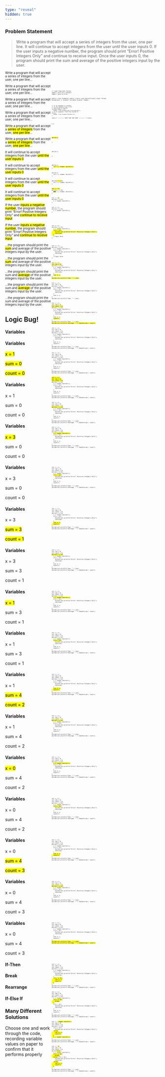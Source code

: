 ```yaml
---
type: "reveal"
hidden: true
---
```


<section>
  <h3>Problem Statement</h3>
  <blockquote class="stretch" style="text-align: left; font-size: .9em">Write a program that will accept a series of integers from the user, one per line. It will continue to accept integers from the user until the user inputs 0. If the user inputs a negative number, the program should print “Error! Positive Integers Only” and continue to receive input. Once the user inputs 0, the program should print the sum and average of the positive integers input by the user.</blockquote>
</section>
<section>
  <div style="float: right; width: 70%">
    <pre class="stretch"><code class="java">
    </code></pre>
  </div>
  <div style="width: 30%">
  <p style="font-size: .7em">Write a program that will accept a series of integers from the user, one per line...</p>
  </div>
</section>
<section>
  <div style="float: right; width: 70%">
    <pre class="stretch" style="font-size: .37em"><code class="java">// Load required classes
import java.util.Scanner;
import java.io.File;

public class Example{
  public static void main(String[] args) throws Exception{
    // Scanner variable
    Scanner reader;

    // If an argument is present,
    // we are reading from a file
    // specified in args[0]
    if(args.length > 0){
      reader = new Scanner(new File(args[0]));
    // If no argument, read from System.in
    }else{
      reader = new Scanner(System.in);
    }

    <mark>/* -=-=-=-=- MORE CODE GOES HERE -=-=-=-=- */</mark>
  }
}
</code></pre>
  </div>
  <div style="width: 30%">
  <p style="font-size: .7em">Write a program that will accept a series of integers from the user, one per line...</p>
  </div>
</section>
<section>
  <div style="float: right; width: 70%">
    <pre class="stretch" style="font-size: .37em"><code class="java">
</code></pre>
  </div>
  <div style="width: 30%">
  <p style="font-size: .7em">Write a program that will accept a series of integers from the user, one per line...</p>
  </div>
</section>
<section>
  <div style="float: right; width: 70%">
    <pre class="stretch" style="font-size: .37em"><code class="java"><mark>while(){

}</mark>
</code></pre>
  </div>
  <div style="width: 30%">
  <p style="font-size: .7em">Write a program that will accept a series of integers from the user, one per line...</p>
  </div>
</section>
<section>
  <div style="float: right; width: 70%">
    <pre class="stretch" style="font-size: .37em"><code class="java">while(){

}
</code></pre>
  </div>
  <div style="width: 30%">
  <p style="font-size: .7em">Write a program that will accept a <mark>series of integers</mark> from the user, <mark>one per line</mark>...</p>
  </div>
</section>
<section>
  <div style="float: right; width: 70%">
    <pre class="stretch" style="font-size: .37em"><code class="java">while(){
  <mark>int x = reader.nextInt();</mark>
}
</code></pre>
  </div>
  <div style="width: 30%">
  <p style="font-size: .7em">Write a program that will accept a <mark>series of integers</mark> from the user, <mark>one per line</mark>...</p>
  </div>
</section>
<section>
  <div style="float: right; width: 70%">
    <pre class="stretch" style="font-size: .37em"><code class="java">while(){
  int x = reader.nextInt();
}
</code></pre>
  </div>
  <div style="width: 30%">
  <p style="font-size: .7em">It will continue to accept integers from the user <mark>until the user inputs 0</mark></p>
  </div>
</section>
<section>
  <div style="float: right; width: 70%">
    <pre class="stretch" style="font-size: .37em"><code class="java">while(<mark>x != 0</mark>){
  int x = reader.nextInt();
}
</code></pre>
  </div>
  <div style="width: 30%">
  <p style="font-size: .7em">It will continue to accept integers from the user <mark>until the user inputs 0</mark></p>
  </div>
</section>
<section>
  <div style="float: right; width: 70%">
    <pre class="stretch" style="font-size: .37em"><code class="java"><mark>int x = 0;</mark>
while(x != 0){
  <mark><s>int</s></mark> x = reader.nextInt();
}
</code></pre>
  </div>
  <div style="width: 30%">
  <p style="font-size: .7em">It will continue to accept integers from the user <mark>until the user inputs 0</mark></p>
  </div>
</section>
<section>
  <div style="float: right; width: 70%">
    <pre class="stretch" style="font-size: .37em"><code class="java">int x = <mark>1</mark>;
while(x != 0){
  x = reader.nextInt();
}
</code></pre>
  </div>
  <div style="width: 30%">
  <p style="font-size: .7em">It will continue to accept integers from the user <mark>until the user inputs 0</mark></p>
  </div>
</section>
<section>
  <div style="float: right; width: 70%">
    <pre class="stretch" style="font-size: .37em"><code class="java">int x = 1;
while(x != 0){
  x = reader.nextInt();
}
</code></pre>
  </div>
  <div style="width: 30%">
  <p style="font-size: .7em">If the user <mark>inputs a negative number</mark>, the program should print “Error! Positive Integers Only” and <mark>continue to receive input</mark></p>
  </div>
</section>
<section>
  <div style="float: right; width: 70%">
    <pre class="stretch" style="font-size: .37em"><code class="java">int x = 1;
while(x != 0){
  x = reader.nextInt();
  <mark>if(x < 0){
    System.out.println("Error! Positive Integers Only");
    continue;
  }</mark>
  //logic here
}
</code></pre>
  </div>
  <div style="width: 30%">
  <p style="font-size: .7em">If the user <mark>inputs a negative number</mark>, the program should print “Error! Positive Integers Only” and <mark>continue to receive input</mark></p>
  </div>
</section>
<section>
  <div style="float: right; width: 70%">
    <pre class="stretch" style="font-size: .37em"><code class="java">int x = 1;
while(x != 0){
  x = reader.nextInt();
  if(x < 0){
    System.out.println("Error! Positive Integers Only");
    continue;
  }
  //logic here
}
</code></pre>
  </div>
  <div style="width: 30%">
  <p style="font-size: .7em">...the program should print the <mark>sum</mark> and average of the positive integers input by the user.</p>
  </div>
</section>
<section>
  <div style="float: right; width: 70%">
    <pre class="stretch" style="font-size: .37em"><code class="java">int x = 1;
<mark>int sum = 0;</mark>
while(x != 0){
  x = reader.nextInt();
  if(x < 0){
    System.out.println("Error! Positive Integers Only");
    continue;
  }
  <mark>sum += x;</mark>
}
<mark>System.out.println("Sum: " + sum);</mark>
</code></pre>
  </div>
  <div style="width: 30%">
  <p style="font-size: .7em">...the program should print the <mark>sum</mark> and average of the positive integers input by the user.</p>
  </div>
</section>
<section>
  <div style="float: right; width: 70%">
    <pre class="stretch" style="font-size: .37em"><code class="java">int x = 1;
int sum = 0;
while(x != 0){
  x = reader.nextInt();
  if(x < 0){
    System.out.println("Error! Positive Integers Only");
    continue;
  }
  sum += x;
}
System.out.println("Sum: " + sum);
</code></pre>
  </div>
  <div style="width: 30%">
  <p style="font-size: .7em">...the program should print the sum and <mark>average</mark> of the positive integers input by the user.</p>
  </div>
</section>
<section>
  <div style="float: right; width: 70%">
    <pre class="stretch" style="font-size: .37em"><code class="java">int x = 1;
int sum = 0;
<mark>int count = 0;</mark>
while(x != 0){
  x = reader.nextInt();
  if(x < 0){
    System.out.println("Error! Positive Integers Only");
    continue;
  }
  sum += x;
  <mark>count++;</mark>
}
System.out.println("Sum: " + sum);
<mark>System.out.println("Average: " + (double)sum / count);</mark>
</code></pre>
  </div>
  <div style="width: 30%">
  <p style="font-size: .7em">...the program should print the sum and <mark>average</mark> of the positive integers input by the user.</p>
  </div>
</section>
<section>
  <div style="float: right; width: 70%">
    <pre class="stretch" style="font-size: .37em"><code class="java">int x = 1;
int sum = 0;
int count = 0;
while(x != 0){
  x = reader.nextInt();
  if(x < 0){
    System.out.println("Error! Positive Integers Only");
    continue;
  }
  sum += x;
  count++;
}
System.out.println("Sum: " + sum);
System.out.println("Average: " + (double)sum / count);
</code></pre>
  </div>
  <div style="width: 30%">
  <p style="font-size: .7em">...the program should print the sum and average of the positive integers input by the user.</p>
  </div>
</section>
<section>
  <h1>Logic Bug!</h1>
</section>
<section>
  <div style="float: right; width: 70%">
    <pre class="stretch" style="font-size: .37em"><code class="java">int x = 1;
int sum = 0;
int count = 0;
while(x != 0){
  x = reader.nextInt();
  if(x < 0){
    System.out.println("Error! Positive Integers Only");
    continue;
  }
  sum += x;
  count++;
}
System.out.println("Sum: " + sum);
System.out.println("Average: " + (double)sum / count);
</code></pre>
  </div>
  <div style="width: 30%">
   <h4>Variables</h4>
  </div>
</section>
<section>
  <div style="float: right; width: 70%">
    <pre class="stretch" style="font-size: .37em"><code class="java"><mark>int x = 1;
int sum = 0;
int count = 0;</mark>
while(x != 0){
  x = reader.nextInt();
  if(x < 0){
    System.out.println("Error! Positive Integers Only");
    continue;
  }
  sum += x;
  count++;
}
System.out.println("Sum: " + sum);
System.out.println("Average: " + (double)sum / count);
</code></pre>
  </div>
  <div style="width: 30%">
   <h4>Variables</h4>
   <p><mark>x = 1</mark></p>
   <p><mark>sum = 0</mark></p>
   <p><mark>count = 0</mark></p>
  </div>
</section>
<section>
  <div style="float: right; width: 70%">
    <pre class="stretch" style="font-size: .37em"><code class="java">int x = 1;
int sum = 0;
int count = 0;
<mark>while(x != 0){</mark>
  x = reader.nextInt();
  if(x < 0){
    System.out.println("Error! Positive Integers Only");
    continue;
  }
  sum += x;
  count++;
}
System.out.println("Sum: " + sum);
System.out.println("Average: " + (double)sum / count);
</code></pre>
  </div>
  <div style="width: 30%">
   <h4>Variables</h4>
   <p>x = 1</p>
   <p>sum = 0</p>
   <p>count = 0</p>
  </div>
</section>
<section>
  <div style="float: right; width: 70%">
    <pre class="stretch" style="font-size: .37em"><code class="java">int x = 1;
int sum = 0;
int count = 0;
while(x != 0){
  <mark>x = reader.nextInt();</mark>
  if(x < 0){
    System.out.println("Error! Positive Integers Only");
    continue;
  }
  sum += x;
  count++;
}
System.out.println("Sum: " + sum);
System.out.println("Average: " + (double)sum / count);
</code></pre>
  </div>
  <div style="width: 30%">
   <h4>Variables</h4>
   <p><mark>x = 3</mark></p>
   <p>sum = 0</p>
   <p>count = 0</p>
  </div>
</section>
<section>
  <div style="float: right; width: 70%">
    <pre class="stretch" style="font-size: .37em"><code class="java">int x = 1;
int sum = 0;
int count = 0;
while(x != 0){
  x = reader.nextInt();
  <mark>if(x < 0){</mark>
    System.out.println("Error! Positive Integers Only");
    continue;
  }
  sum += x;
  count++;
}
System.out.println("Sum: " + sum);
System.out.println("Average: " + (double)sum / count);
</code></pre>
  </div>
  <div style="width: 30%">
   <h4>Variables</h4>
   <p>x = 3</p>
   <p>sum = 0</p>
   <p>count = 0</p>
  </div>
</section>
<section>
  <div style="float: right; width: 70%">
    <pre class="stretch" style="font-size: .37em"><code class="java">int x = 1;
int sum = 0;
int count = 0;
while(x != 0){
  x = reader.nextInt();
  if(x < 0){
    System.out.println("Error! Positive Integers Only");
    continue;
  }
  <mark>sum += x;
  count++;</mark>
}
System.out.println("Sum: " + sum);
System.out.println("Average: " + (double)sum / count);
</code></pre>
  </div>
  <div style="width: 30%">
   <h4>Variables</h4>
   <p>x = 3</p>
   <p><mark>sum = 3</mark></p>
   <p><mark>count = 1<mark></p>
  </div>
</section>








<section>
  <div style="float: right; width: 70%">
    <pre class="stretch" style="font-size: .37em"><code class="java">int x = 1;
int sum = 0;
int count = 0;
<mark>while(x != 0){</mark>
  x = reader.nextInt();
  if(x < 0){
    System.out.println("Error! Positive Integers Only");
    continue;
  }
  sum += x;
  count++;
}
System.out.println("Sum: " + sum);
System.out.println("Average: " + (double)sum / count);
</code></pre>
  </div>
  <div style="width: 30%">
   <h4>Variables</h4>
   <p>x = 3</p>
   <p>sum = 3</p>
   <p>count = 1</p>
  </div>
</section>
<section>
  <div style="float: right; width: 70%">
    <pre class="stretch" style="font-size: .37em"><code class="java">int x = 1;
int sum = 0;
int count = 0;
while(x != 0){
  <mark>x = reader.nextInt();</mark>
  if(x < 0){
    System.out.println("Error! Positive Integers Only");
    continue;
  }
  sum += x;
  count++;
}
System.out.println("Sum: " + sum);
System.out.println("Average: " + (double)sum / count);
</code></pre>
  </div>
  <div style="width: 30%">
   <h4>Variables</h4>
   <p><mark>x = 1</mark></p>
   <p>sum = 3</p>
   <p>count = 1</p>
  </div>
</section>
<section>
  <div style="float: right; width: 70%">
    <pre class="stretch" style="font-size: .37em"><code class="java">int x = 1;
int sum = 0;
int count = 0;
while(x != 0){
  x = reader.nextInt();
  <mark>if(x < 0){</mark>
    System.out.println("Error! Positive Integers Only");
    continue;
  }
  sum += x;
  count++;
}
System.out.println("Sum: " + sum);
System.out.println("Average: " + (double)sum / count);
</code></pre>
  </div>
  <div style="width: 30%">
   <h4>Variables</h4>
   <p>x = 1</p>
   <p>sum = 3</p>
   <p>count = 1</p>
  </div>
</section>
<section>
  <div style="float: right; width: 70%">
    <pre class="stretch" style="font-size: .37em"><code class="java">int x = 1;
int sum = 0;
int count = 0;
while(x != 0){
  x = reader.nextInt();
  if(x < 0){
    System.out.println("Error! Positive Integers Only");
    continue;
  }
  <mark>sum += x;
  count++;</mark>
}
System.out.println("Sum: " + sum);
System.out.println("Average: " + (double)sum / count);
</code></pre>
  </div>
  <div style="width: 30%">
   <h4>Variables</h4>
   <p>x = 1</p>
   <p><mark>sum = 4</mark></p>
   <p><mark>count = 2<mark></p>
  </div>
</section>









<section>
  <div style="float: right; width: 70%">
    <pre class="stretch" style="font-size: .37em"><code class="java">int x = 1;
int sum = 0;
int count = 0;
<mark>while(x != 0){</mark>
  x = reader.nextInt();
  if(x < 0){
    System.out.println("Error! Positive Integers Only");
    continue;
  }
  sum += x;
  count++;
}
System.out.println("Sum: " + sum);
System.out.println("Average: " + (double)sum / count);
</code></pre>
  </div>
  <div style="width: 30%">
   <h4>Variables</h4>
   <p>x = 1</p>
   <p>sum = 4</p>
   <p>count = 2</p>
  </div>
</section>
<section>
  <div style="float: right; width: 70%">
    <pre class="stretch" style="font-size: .37em"><code class="java">int x = 1;
int sum = 0;
int count = 0;
while(x != 0){
  <mark>x = reader.nextInt();</mark>
  if(x < 0){
    System.out.println("Error! Positive Integers Only");
    continue;
  }
  sum += x;
  count++;
}
System.out.println("Sum: " + sum);
System.out.println("Average: " + (double)sum / count);
</code></pre>
  </div>
  <div style="width: 30%">
   <h4>Variables</h4>
   <p><mark>x = 0</mark></p>
   <p>sum = 4</p>
   <p>count = 2</p>
  </div>
</section>
<section>
  <div style="float: right; width: 70%">
    <pre class="stretch" style="font-size: .37em"><code class="java">int x = 1;
int sum = 0;
int count = 0;
while(x != 0){
  x = reader.nextInt();
  <mark>if(x < 0){</mark>
    System.out.println("Error! Positive Integers Only");
    continue;
  }
  sum += x;
  count++;
}
System.out.println("Sum: " + sum);
System.out.println("Average: " + (double)sum / count);
</code></pre>
  </div>
  <div style="width: 30%">
   <h4>Variables</h4>
   <p>x = 0</p>
   <p>sum = 4</p>
   <p>count = 2</p>
  </div>
</section>
<section>
  <div style="float: right; width: 70%">
    <pre class="stretch" style="font-size: .37em"><code class="java">int x = 1;
int sum = 0;
int count = 0;
while(x != 0){
  x = reader.nextInt();
  if(x < 0){
    System.out.println("Error! Positive Integers Only");
    continue;
  }
  <mark>sum += x;
  count++;</mark>
}
System.out.println("Sum: " + sum);
System.out.println("Average: " + (double)sum / count);
</code></pre>
  </div>
  <div style="width: 30%">
   <h4>Variables</h4>
   <p>x = 0</p>
   <p><mark>sum = 4</mark></p>
   <p><mark>count = 3<mark></p>
  </div>
</section>







<section>
  <div style="float: right; width: 70%">
    <pre class="stretch" style="font-size: .37em"><code class="java">int x = 1;
int sum = 0;
int count = 0;
<mark>while(x != 0){</mark>
  x = reader.nextInt();
  if(x < 0){
    System.out.println("Error! Positive Integers Only");
    continue;
  }
  sum += x;
  count++;
}
System.out.println("Sum: " + sum);
System.out.println("Average: " + (double)sum / count);
</code></pre>
  </div>
  <div style="width: 30%">
   <h4>Variables</h4>
   <p>x = 0</p>
   <p>sum = 4</p>
   <p>count = 3</p>
  </div>
</section>






<section>
  <div style="float: right; width: 70%">
    <pre class="stretch" style="font-size: .37em"><code class="java">int x = 1;
int sum = 0;
int count = 0;
while(x != 0){
  x = reader.nextInt();
  if(x < 0){
    System.out.println("Error! Positive Integers Only");
    continue;
  }
  sum += x;
  count++;
}
<mark>System.out.println("Sum: " + sum);
System.out.println("Average: " + (double)sum / count);</mark>
</code></pre>
  </div>
  <div style="width: 30%">
   <h4>Variables</h4>
   <p>x = 0</p>
   <p>sum = 4</p>
   <p>count = 3</p>
  </div>
</section>

<section>
  <div style="float: right; width: 70%">
    <pre class="stretch" style="font-size: .37em"><code class="java">int x = 1;
int sum = 0;
int count = 0;
while(x != 0){
  x = reader.nextInt();
  if(x < 0){
    System.out.println("Error! Positive Integers Only");
    continue;
  }
  <mark>if(x != 0){
    sum += x;
    count++;
  }</mark>
}
System.out.println("Sum: " + sum);
System.out.println("Average: " + (double)sum / count);
</code></pre>
  </div>
  <div style="width: 30%">
   <h4>If-Then</h4>
  </div>
</section>

<section>
  <div style="float: right; width: 70%">
    <pre class="stretch" style="font-size: .37em"><code class="java">int x = 1;
int sum = 0;
int count = 0;
while(x != 0){
  x = reader.nextInt();
  <mark>if(x == 0){
    break;
  }</mark>
  if(x < 0){
    System.out.println("Error! Positive Integers Only");
    continue;
  }
  sum += x;
  count++;
}
System.out.println("Sum: " + sum);
System.out.println("Average: " + (double)sum / count);
</code></pre>
  </div>
  <div style="width: 30%">
   <h4>Break</h4>
  </div>
</section>
<section>
  <div style="float: right; width: 70%">
    <pre class="stretch" style="font-size: .37em"><code class="java">int x = <mark>reader.nextInt()</mark>;
int sum = 0;
int count = 0;
while(x != 0){
  if(x < 0){
    System.out.println("Error! Positive Integers Only");
  }<mark>else{
    sum += x;
    count++;
  }
  x = reader.nextInt();</mark>
}
System.out.println("Sum: " + sum);
System.out.println("Average: " + (double)sum / count);
</code></pre>
  </div>
  <div style="width: 30%">
   <h4>Rearrange</h4>
  </div>
</section>
<section>
  <div style="float: right; width: 70%">
    <pre class="stretch" style="font-size: .37em"><code class="java">int x = <mark>0</mark>;
int sum = 0;
int count = 0;
while(<mark>true</mark>){
  x = reader.nextInt();
  <mark>if(x == 0){
    break;
  }else</mark> if(x < 0){
    System.out.println("Error! Positive Integers Only");
    continue;
  }<mark>else{
    sum += x;
    count++;
  }</mark>
}
System.out.println("Sum: " + sum);
System.out.println("Average: " + (double)sum / count);
</code></pre>
  </div>
  <div style="width: 30%">
   <h4>If-Else If</h4>
  </div>
</section>
<section>
  <h3>Many Different Solutions</h3>
  <p>Choose one and work through the code, recording variable values on paper to confirm that it performs properly</p>
</section>
